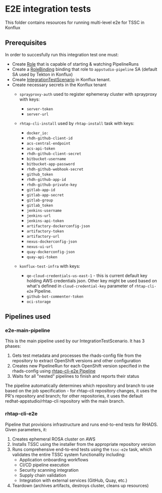 # E2E integration tests

This folder contains resources for running multi-level e2e for TSSC in Konflux

## Prerequisites
In order to succesfully run this integration test one must:
* Create [Role](./custom-resources/plrManager-Role.yaml) that is capable of starting & watching PipelineRuns 
* Create a [RoleBinding](./custom-resources/plrManager-RoleBinding.yaml) binding that role to `appstudio-pipeline` SA (default SA used by Tekton in Konflux)
* Create [IntegrationTestScenario](./custom-resources/e2e-IntegrationTestScenario.yaml) in Konflux tenant.
* Create necessary secrets in the Konflux tenant
    * `sprayproxy-auth` used to register ephemeray cluster with sprayproxy with keys:
        * `server-token`
        * `server-url`
    * `rhtap-cli-install` used by `rhtap-install` task with keys:

        * `docker_io: `
        * `rhdh-github-client-id`
        * `acs-central-endpoint`
        * `acs-api-token`
        * `rhdh-github-client-secret`
        * `bitbucket-username`
        * `bitbucket-app-password`
        * `rhdh-github-webhook-secret`
        * `github_token`
        * `rhdh-github-app-id`
        * `rhdh-github-private-key`
        * `gitlab-app-id`
        * `gitlab-app-secret`
        * `gitlab-group`
        * `gitlab_token`
        * `jenkins-username`
        * `jenkins-url`
        * `jenkins-api-token`
        * `artifactory-dockerconfig-json`
        * `artifactory-token`
        * `artifactory-url`
        * `nexus-dockerconfig-json`
        * `nexus-ui-url`
        * `quay-dockerconfig-json`
        * `quay-api-token`

    * `konflux-test-infra` with keys:
        * `qe-cloud-credentials-us-east-1` - this is current default key holding AWS credentials json. Other key might be used based on what's defined in `cloud-credential-key` parameter of `rhtap-cli-e2e` Pipeline.
        * `github-bot-commenter-token`
        * `oci-storage`

## Pipelines used

### e2e-main-pipeline

This is the main pipeline used by our IntegrationTestScenario. It has 3 phases:
1) Gets test metadata and processes the rhads-config file from the repository to extract OpenShift versions and other configuration
2) Creates new PipelineRun for each OpenShift version specified in the rhads-config using [rhtap-cli-e2e Pipeline](./pipelines/rhtap-cli-e2e.yaml)
3) Waits for all "nested" pipelines to finish and reports their status

The pipeline automatically determines which repository and branch to use based on the job specification - for rhtap-cli repository changes, it uses the PR's repository and branch; for other repositories, it uses the default redhat-appstudio/rhtap-cli repository with the main branch.

### rhtap-cli-e2e

Pipeline that provisions infrastructure and runs end-to-end tests for RHADS. Given parameters, it:
1) Creates ephemeral ROSA cluster on AWS
2) Installs TSSC using the installer from the appropriate repository version
3) Runs comprehensive end-to-end tests using the `tssc-e2e` task, which validates the entire TSSC system functionality including:
   - Application onboarding workflows
   - CI/CD pipeline execution
   - Security scanning integration
   - Supply chain validation
   - Integration with external services (GitHub, Quay, etc.)
4) Teardown (archives artifacts, destroys cluster, cleans up resources)
